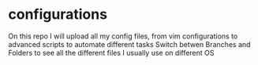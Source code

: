 # configurations
On this repo I will upload all my config files, from vim configurations to advanced scripts to automate different tasks
Switch betwen Branches and Folders to see all the different files I usually use on different OS
